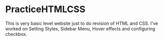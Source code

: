 # PracticeHTMLCSS

This is very basic level website just to do revision of HTML and CSS. I've worked on Setting Styles, Sidebar Menu, Hover effects and configuring checkbox.
